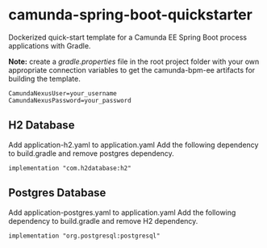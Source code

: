 # camunda-spring-boot-quickstarter
Dockerized quick-start template for a Camunda EE Spring Boot process applications with Gradle.

**Note:** create a *gradle.properties* file in the root project folder with your own appropriate connection variables 
to get the camunda-bpm-ee artifacts for building the template.
```
CamundaNexusUser=your_username
CamundaNexusPassword=your_password
```

## H2 Database  
Add application-h2.yaml to application.yaml
Add the following dependency to build.gradle and remove postgres dependency.
```
implementation "com.h2database:h2"
```

## Postgres Database  
Add application-postgres.yaml to application.yaml
Add the following dependency to build.gradle and remove H2 dependency.
```
implementation "org.postgresql:postgresql"
```